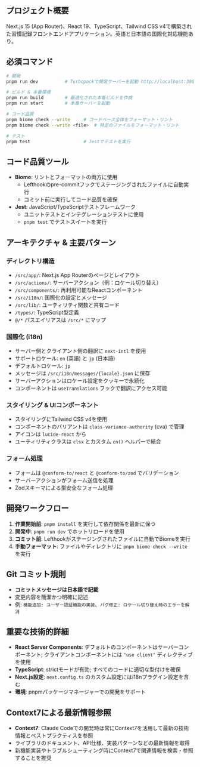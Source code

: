 ## プロジェクト概要
Next.js 15 (App Router)、React 19、TypeScript、Tailwind CSS v4で構築された習慣記録フロントエンドアプリケーション。英語と日本語の国際化対応機能あり。

## 必須コマンド
```bash
# 開発
pnpm run dev          # Turbopackで開発サーバーを起動 http://localhost:3000

# ビルド & 本番環境
pnpm run build        # 最適化された本番ビルドを作成
pnpm run start        # 本番サーバーを起動

# コード品質
pnpm biome check --write     # コードベース全体をフォーマット・リント
pnpm biome check --write <file>  # 特定のファイルをフォーマット・リント

# テスト
pnpm test                    # Jestでテストを実行
```

## コード品質ツール
- **Biome**: リントとフォーマットの両方に使用
  - Lefthookのpre-commitフックでステージングされたファイルに自動実行
  - コミット前に実行してコード品質を確保
- **Jest**: JavaScript/TypeScriptテストフレームワーク
  - ユニットテストとインテグレーションテストに使用
  - `pnpm test` でテストスイートを実行

## アーキテクチャ & 主要パターン

### ディレクトリ構造
- `/src/app/`: Next.js App Routerのページとレイアウト
- `/src/actions/`: サーバーアクション（例：ロケール切り替え）
- `/src/components/`: 再利用可能なReactコンポーネント
- `/src/i18n/`: 国際化の設定とメッセージ
- `/src/lib/`: ユーティリティ関数と共有コード
- `/types/`: TypeScript型定義
- `@/*` パスエイリアスは `/src/*` にマップ

### 国際化 (i18n)
- サーバー側とクライアント側の翻訳に `next-intl` を使用
- サポートロケール: `en` (英語) と `jp` (日本語)
- デフォルトロケール: `jp`
- メッセージは `/src/i18n/messages/{locale}.json` に保存
- サーバーアクションはロケール設定をクッキーで永続化
- コンポーネントは `useTranslations` フックで翻訳にアクセス可能

### スタイリング & UIコンポーネント
- スタイリングにTailwind CSS v4を使用
- コンポーネントのバリアントは `class-variance-authority` (cva) で管理
- アイコンは `lucide-react` から
- ユーティリティクラスは `clsx` とカスタム `cn()` ヘルパーで結合

### フォーム処理
- フォームは `@conform-to/react` と `@conform-to/zod` でバリデーション
- サーバーアクションがフォーム送信を処理
- Zodスキーマによる型安全なフォーム処理

## 開発ワークフロー
1. **作業開始前**: `pnpm install` を実行して依存関係を最新に保つ
2. **開発中**: `pnpm run dev` でホットリロードを使用
3. **コミット前**: Lefthookがステージングされたファイルに自動でBiomeを実行
4. **手動フォーマット**: ファイルやディレクトリに `pnpm biome check --write` を実行

## Git コミット規則
- **コミットメッセージは日本語で記載**
- 変更内容を簡潔かつ明確に記述
- 例: `機能追加: ユーザー認証機能の実装`、`バグ修正: ロケール切り替え時のエラーを解消`

## 重要な技術的詳細
- **React Server Components**: デフォルトのコンポーネントはサーバーコンポーネント; クライアントコンポーネントには `"use client"` ディレクティブを使用
- **TypeScript**: strictモードが有効; すべてのコードに適切な型付けを確保
- **Next.js設定**: `next.config.ts` のカスタム設定にはi18nプラグイン設定を含む
- **環境**: pnpmパッケージマネージャーでの開発をサポート

## Context7による最新情報参照
- **Context7**: Claude Codeでの開発時は常にContext7を活用して最新の技術情報とベストプラクティスを参照
- ライブラリのドキュメント、API仕様、実装パターンなどの最新情報を取得
- 新機能実装やトラブルシューティング時にContext7で関連情報を検索・参照することを推奨
